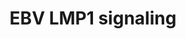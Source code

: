 ---
annotations:
- id: PW:0000003
  parent: signaling pathway
  type: Pathway Ontology
  value: signaling pathway
authors:
- MaintBot
- Susan
description: based on science-slides...
last-edited: 2016-07-25
organisms:
- Danio rerio
redirect_from:
- /index.php/Pathway:WP1328
- /instance/WP1328
revision: null
schema-jsonld:
- '@context': https://schema.org/
  '@id': https://wikipathways.github.io/pathways/WP1328.html
  '@type': Dataset
  creator:
    '@type': Organization
    name: WikiPathways
  description: based on science-slides...
  keywords:
  - CCL20
  - CCL5
  - I-Kappa-B
  - IFNB
  - JNK
  - LOC100002946
  - NIK
  - PDLIM7
  - SFC complex
  - TNF
  - chuk
  - hsp90a.2
  - ikbkb
  - ikbkg
  - irak1
  - map3k3
  - map3k7
  - mapk1
  - p100
  - p50
  - p50/p52
  - p52
  - rela
  - tradd
  - traf1
  - traf6
  license: CC0
  name: EBV LMP1 signaling
seo: CreativeWork
title: EBV LMP1 signaling
wpid: WP1328
---